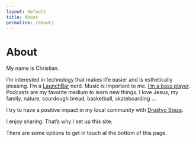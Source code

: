 ```yaml
---
layout: default
title: About
permalink: /about/
---
```


# About

My name is Christian.

I’m interested in technology that makes life easier and is esthetically pleasing. I’m a [LaunchBar](https://ptujec.github.io/launchbar) nerd. Music is important to me. [I’m a bass player](https://m.soundcloud.com/ptujec/tracks). Podcasts are my favorite medium to learn new things. I love Jesus, my family, nature, sourdough bread, basketball, skateboarding …  

I try to have a positive impact in my local community with [Društvo Steza](http://drustvosteza.si). 

I enjoy sharing. That’s why I set up this site. 

There are some options to get in touch at the bottom of this page. 